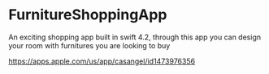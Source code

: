 # FurnitureShoppingApp
An exciting shopping app built in swift 4.2, through this app you can design your room with furnitures you are looking to buy

https://apps.apple.com/us/app/casangel/id1473976356
